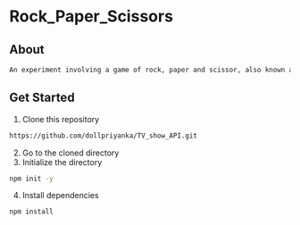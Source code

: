 # Rock_Paper_Scissors

## About

```sh
An experiment involving a game of rock, paper and scissor, also known as Jo Ken Po. During the first 3 rounds the computer chooses a move (rock, paper or scissor) at random. After that, it assumes it has enough data about the player to predict it's pattern. The data set consists of the player last two moves, being the last one, the one they'll do after the first one. Kind of confusing, right?! Simple put, the computer stores the first move as a input x and the move after that as a label or target y, meaning that after the player choosing rock, for instance, there's a possibility they'll choose paper as the next move. If the computer predicts the player will play rock, it plays paper, so on and so forth. Every time the computer loses, it trains the neural network again.
```

## Get Started

1. Clone this repository

```sh
https://github.com/dollpriyanka/TV_show_API.git
```

2. Go to the cloned directory
3. Initialize the directory

```sh
npm init -y
```

4. Install dependencies

```sh
npm install
```
